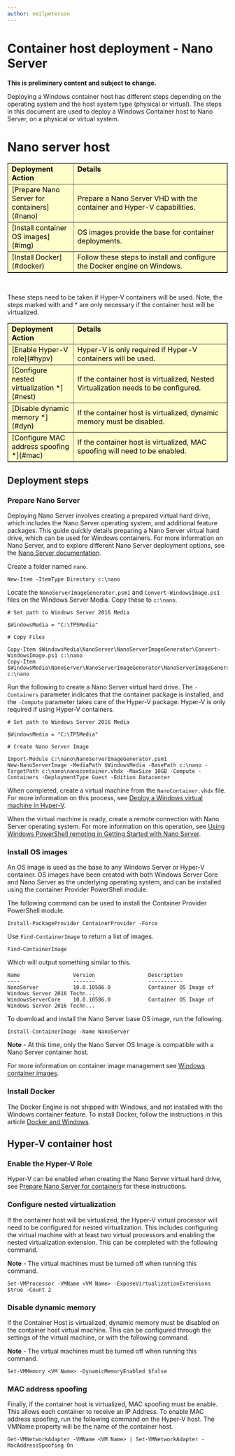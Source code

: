 ```yaml
---
author: neilpeterson
---
```


# Container host deployment - Nano Server

**This is preliminary content and subject to change.** 

Deploying a Windows container host has different steps depending on the operating system and the host system type (physical or virtual). The steps in this document are used to deploy a Windows Container host to Nano Server, on a physical or virtual system.

# Nano server host

<table border="1" style="background-color:FFFFCC;border-collapse:collapse;border:1px solid FFCC00;color:000000;width:100%" cellpadding="5" cellspacing="5">
<tr valign="top">
<td width = "30%"><strong>Deployment Action</strong></td>
<td width = "70%"><strong>Details</strong></td>
</tr>
<tr>
<td>[Prepare Nano Server for containers](#nano)</td>
<td>Prepare a Nano Server VHD with the container and Hyper-V capabilities.</td>
</tr>
<tr>
<td>[Install container OS images](#img)</td>
<td>OS images provide the base for container deployments.</td>
</tr>
<tr>
<td>[Install Docker](#docker)</td>
<td>Follow these steps to install and configure the Docker engine on Windows.</td>
</tr>
</table>

<br />

These steps need to be taken if Hyper-V containers will be used. Note, the steps marked with and * are only necessary if the container host will be virtualized.

<table border="1" style="background-color:FFFFCC;border-collapse:collapse;border:1px solid FFCC00;color:000000;width:100%" cellpadding="5" cellspacing="5">
<tr valign="top">
<td width = "30%"><strong>Deployment Action</strong></td>
<td width = "70%"><strong>Details</strong></td>
</tr>
<tr>
<td>[Enable Hyper-V role](#hypv) </td>
<td>Hyper-V is only required if Hyper-V containers will be used.</td>
</tr>
<tr>
<td>[Configure nested virtualization *](#nest)</td>
<td>If the container host is virtualized, Nested Virtualization needs to be configured.</td>
</tr>
<tr>
<td>[Disable dynamic memory *](#dyn)</td>
<td>If the container host is virtualized, dynamic memory must be disabled.</td>
</tr>
<tr>
<td>[Configure MAC address spoofing *](#mac)</td>
<td>If the container host is virtualized, MAC spoofing will need to be enabled.</td>
</tr>
</table>

## Deployment steps

### <a name=nano></a> Prepare Nano Server

Deploying Nano Server involves creating a prepared virtual hard drive, which includes the Nano Server operating system, and additional feature packages. This guide quickly details preparing a Nano Server virtual hard drive, which can be used for Windows containers. For more information on Nano Server, and to explore different Nano Server deployment options, see the [Nano Server documentation]( https://technet.microsoft.com/en-us/library/mt126167.aspx).

Create a folder named `nano`.

```none
New-Item -ItemType Directory c:\nano
```

Locate the `NanoServerImageGenerator.psm1` and `Convert-WindowsImage.ps1` files on the Windows Server Media. Copy these to `c:\nano`.

```none
# Set path to Windows Server 2016 Media

$WindowsMedia = "C:\TP5Media"

# Copy Files
	
Copy-Item $WindowsMedia\NanoServer\NanoServerImageGenerator\Convert-WindowsImage.ps1 c:\nano
Copy-Item $WindowsMedia\NanoServer\NanoServerImageGenerator\NanoServerImageGenerator.psm1 c:\nano
```
Run the following to create a Nano Server virtual hard drive. The `-Containers` parameter indicates that the container package is installed, and the `-Compute` parameter takes care of the Hyper-V package. Hyper-V is only required if using Hyper-V containers.

```none
# Set path to Windows Server 2016 Media

$WindowsMedia = "C:\TP5Media"

# Create Nano Server Image

Import-Module C:\nano\NanoServerImageGenerator.psm1
New-NanoServerImage -MediaPath $WindowsMedia -BasePath c:\nano -TargetPath c:\nano\nanocontainer.vhdx -MaxSize 10GB -Compute -Containers -DeploymentType Guest -Edition Datacenter
```
When completed, create a virtual machine from the `NanoContainer.vhdx` file. For more information on this process, see [Deploy a Windows virtual machine in Hyper-V]( https://msdn.microsoft.com/en-us/virtualization/hyperv_on_windows/quick_start/walkthrough_create_vm).

When the virtual machine is ready, create a remote connection with Nano Server operating system. For more information on this operation, see [Using Windows PowerShell remoting in Getting Started with Nano Server]( https://technet.microsoft.com/en-us/library/mt126167.aspx).

### <a name=img></a>Install OS images

An OS image is used as the base to any Windows Server or Hyper-V container. OS images have been created with both Windows Server Core and Nano Server as the underlying operating system, and can be installed using the container Provider PowerShell module. 

The following command can be used to install the Container Provider PowerShell module.

```none
Install-PackageProvider ContainerProvider -Force
```

Use `Find-ContainerImage` to return a list of images.

```none
Find-ContainerImage
```

Which will output something similar to this.

```none
Name                 Version                 Description
----                 -------                 -----------
NanoServer           10.0.10586.0            Container OS Image of Windows Server 2016 Techn...
WindowsServerCore    10.0.10586.0            Container OS Image of Windows Server 2016 Techn...

```
To download and install the Nano Server base OS image, run the following.

```none
Install-ContainerImage -Name NanoServer
```

**Note** - At this time, only the Nano Server OS Image is compatible with a Nano Server container host.

For more information on container image management see [Windows container images](../management/manage_images.md).
 
### <a name=docker></a>Install Docker

The Docker Engine is not shipped with Windows, and not installed with the Windows container feature. To install Docker, follow the instructions in this article [Docker and Windows](./docker_windows.md).

## Hyper-V container host

### <a name=hypv></a>Enable the Hyper-V Role

Hyper-V can be enabled when creating the Nano Server virtual hard drive, see [Prepare Nano Server for containers](#nano) for these instructions.

### <a name=nest></a>Configure nested virtualization

If the container host will be virtualized, the Hyper-V virtual processor will need to be configured for nested virtualization. This includes configuring the virtual machine with at least two virtual processors and enabling the nested virtualization extension. This can be completed with the following command.

**Note** - The virtual machines must be turned off when running this command.

```none
Set-VMProcessor -VMName <VM Name> -ExposeVirtualizationExtensions $true -Count 2
```

### <a name=dyn></a>Disable dynamic memory

If the Container Host is virtualized, dynamic memory must be disabled on the container host virtual machine. This can be configured through the settings of the virtual machine, or with the following command.

**Note** - The virtual machines must be turned off when running this command.

```none
Set-VMMemory <VM Name> -DynamicMemoryEnabled $false
``` 

### <a name=mac></a>MAC address spoofing

Finally, if the container host is virtualized, MAC spoofing must be enable. This allows each container to receive an IP Address. To enable MAC address spoofing, run the following command on the Hyper-V host. The VMName property will be the name of the container host.

```none
Get-VMNetworkAdapter -VMName <VM Name> | Set-VMNetworkAdapter -MacAddressSpoofing On
```
